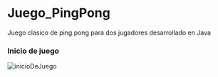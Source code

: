 # Juego_PingPong
Juego clasico de ping pong para dos jugadores desarrollado en Java

 
### Inicio de juego

![inicioDeJuego](https://github.com/RodolfoMorquecho/Juego_PingPong/assets/99112892/293010db-0026-4092-8ef2-a8e89b614365)

